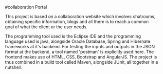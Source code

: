 #collaboration Portal



This project is based on a collaboration website which involves chatrooms, obtaining specific information, blogs and all there is to reach a common goal of what the client or the user needs.

The programming tool used is the Eclipse IDE and the programming language used is java, alongside Oracle Database, Spring and Hibernate frameworks at it's backend. For testing the inputs and outputs in the JSON format at the backend, a tool named 'postman' is explicitly used here. The frontend makes use of HTML, CSS, Bootstrap and AngularJS. The project is thus combined in a build tool called Maven, alongside JUnit, all together in a nutshell.
